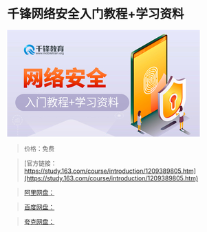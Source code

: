 # 千锋网络安全入门教程+学习资料

![img](../../../assets/study163/free/ffecb23e83d947c6ac3da2b100b6fd07.jpg)

> 价格：免费

> [官方链接：https://study.163.com/course/introduction/1209389805.htm](https://study.163.com/course/introduction/1209389805.htm)

> [阿里网盘：]()

> [百度网盘：]()

> [夸克网盘：]()
